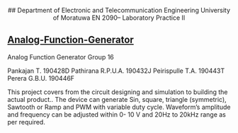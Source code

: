 <p align="center"> ## Department of Electronic and Telecommunication Engineering 
   University of Moratuwa 
   EN 2090– Laboratory Practice II 
</p> 


## <ins> Analog-Function-Generator </ins>
Analog Function Generator 
Group 16 

 

  
Pankajan T. 190428D 
Pathirana R.P.U.A. 190432J 
Peirispulle T.A. 190443T 
Perera G.B.U. 190446F 


This project covers from the circuit designing and simulation to building the actual product.. The device can generate Sin, square, triangle (symmetric), Sawtooth or Ramp and PWM with variable duty cycle. Waveform’s amplitude and frequency can be adjusted within 0- 10 V and 20Hz to 20kHz range as per required.
